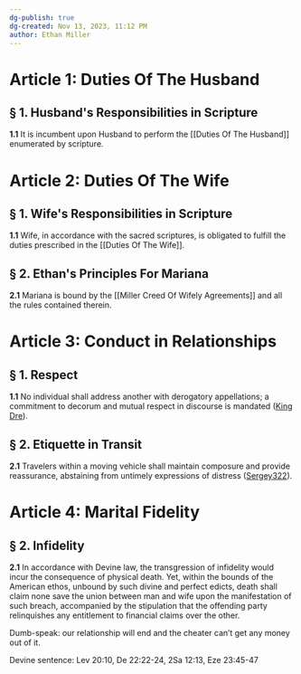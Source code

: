 ```yaml
---
dg-publish: true
dg-created: Nov 13, 2023, 11:12 PM
author: Ethan Miller
---
```


# Article 1: Duties Of The Husband

## § 1. Husband's Responsibilities in Scripture

**1.1** It is incumbent upon Husband to perform the [[Duties Of The Husband]] enumerated by scripture. 

# Article 2: Duties Of The Wife

## § 1. Wife's Responsibilities in Scripture

**1.1** Wife, in accordance with the sacred scriptures, is obligated to fulfill the duties prescribed in the [[Duties Of The Wife]].

## § 2. Ethan's Principles For Mariana

**2.1** Mariana is bound by the [[Miller Creed Of Wifely Agreements]] and all the rules contained therein.

# Article 3: Conduct in Relationships

## § 1. Respect

**1.1** No individual shall address another with derogatory appellations; a commitment to decorum and mutual respect in discourse is mandated ([King Dre](<[https://www.facebook.com/reel/1840228819706528?fs=e&s=TIeQ9V&mibextid=3uyXbM](https://www.facebook.com/reel/1840228819706528?fs=e&s=TIeQ9V&mibextid=3uyXbM)>)).

## § 2. Etiquette in Transit

**2.1** Travelers within a moving vehicle shall maintain composure and provide reassurance, abstaining from untimely expressions of distress ([Sergey322](https://youtube.com/shorts/-m2-_EpifCU?si=3TAPvIt2IFu1q0kJ)).

# Article 4: Marital Fidelity

## § 2. Infidelity

**2.1** In accordance with Devine law, the transgression of infidelity would incur the consequence of physical death. Yet, within the bounds of the American ethos, unbound by such divine and perfect edicts, death shall claim none save the union between man and wife upon the manifestation of such breach, accompanied by the stipulation that the offending party relinquishes any entitlement to financial claims over the other.

Dumb-speak: our relationship will end and the cheater can’t get any money out of it.

Devine sentence: Lev 20:10, De 22:22-24, 2Sa 12:13, Eze 23:45-47